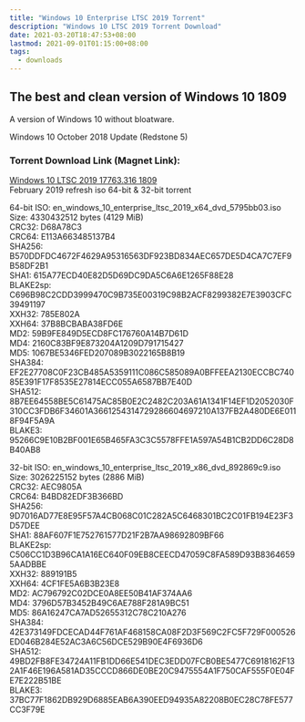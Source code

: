 ```yaml
---
title: "Windows 10 Enterprise LTSC 2019 Torrent"
description: "Windows 10 LTSC 2019 Torrent Download"
date: 2021-03-20T18:47:53+08:00
lastmod: 2021-09-01T01:15:00+08:00
tags:
  - downloads
---
```

## The best and clean version of Windows 10 1809

A version of Windows 10 without bloatware.

Windows 10 October 2018 Update (Redstone 5)

### Torrent Download Link (Magnet Link):

[Windows 10 LTSC 2019 17763.316 1809](magnet:?xt=urn:btih:527ED958E7B901B78BC260DD0BB7364C71D7D403)\
February 2019 refresh iso 64-bit & 32-bit torrent

64-bit ISO: en_windows_10_enterprise_ltsc_2019_x64_dvd_5795bb03.iso\
Size: 4330432512 bytes (4129 MiB)\
CRC32: D68A78C3\
CRC64: E113A663485137B4\
SHA256: B570DDFDC4672F4629A95316563DF923BD834AEC657DE5D4CA7C7EF9B58DF2B1\
SHA1: 615A77ECD40E82D5D69DC9DA5C6A6E1265F88E28\
BLAKE2sp: C696B98C2CDD3999470C9B735E00319C98B2ACF8299382E7E3903CFC39491197\
XXH32: 785E802A\
XXH64: 37B8BCBABA38FD6E\
MD2: 59B9FE849D5ECD8FC176760A14B7D61D\
MD4: 2160C83BF9E873204A1209D791715427\
MD5: 1067BE5346FED207089B3022165B8B19\
SHA384: EF2E27708C0F23CB485A5359111C086C585089A0BFFEEA2130ECCBC74085E391F17F8535E27814ECC055A6587BB7E40D\
SHA512: 8B7EE64558BE5C61475AC85B0E2C2482C203A61A1341F14EF1D2052030F310CC3FDB6F34601A3661254314729286604697210A137FB2A480DE6E0118F94F5A9A\
BLAKE3: 95266C9E10B2BF001E65B465FA3C3C5578FFE1A597A54B1CB2DD6C28D8B40AB8

32-bit ISO: en_windows_10_enterprise_ltsc_2019_x86_dvd_892869c9.iso\
Size: 3026225152 bytes (2886 MiB)\
CRC32: AEC9805A\
CRC64: B4BD82EDF3B366BD\
SHA256: 9D7016AD77E8E95F57A4CB068C01C282A5C6468301BC2C01FB194E23F3D57DEE\
SHA1: 88AF607F1E752761577D21F2B7AA98692809BF66\
BLAKE2sp: C506CC1D3B96CA1A16EC640F09EB8CEECD47059C8FA589D93B83646595AADBBE\
XXH32: 889191B5\
XXH64: 4CF1FE5A6B3B23E8\
MD2: AC796792C02DCE0A8EE50B41AF374AA6\
MD4: 3796D57B3452B49C6AE788F281A9BC51\
MD5: 86A16247CA7AD52655312C78C210A276\
SHA384: 42E373149FDCECAD44F761AF468158CA08F2D3F569C2FC5F729F000526ED046B284E52AC3A6C56DCE529B90E4F6936D6\
SHA512: 49BD2FB8FE34724A11FB1DD66E541DEC3EDD07FCB0BE5477C6918162F132A1F46E196A581AD35CCCD866DE0BE20C9475554A1F750CAF555F0E04FE7E222B51BE\
BLAKE3: 37BC77F1862DB929D6885EAB6A390EED94935A82208B0EC28C78FE577CC3F79E